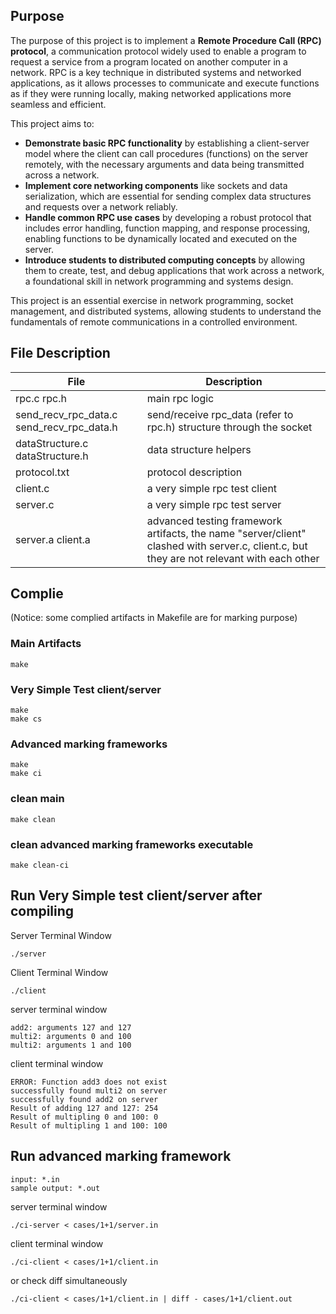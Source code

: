 ## Purpose
The purpose of this project is to implement a **Remote Procedure Call (RPC) protocol**, a communication protocol widely used to enable a program to request a service from a program located on another computer in a network. RPC is a key technique in distributed systems and networked applications, as it allows processes to communicate and execute functions as if they were running locally, making networked applications more seamless and efficient.

This project aims to:
- **Demonstrate basic RPC functionality** by establishing a client-server model where the client can call procedures (functions) on the server remotely, with the necessary arguments and data being transmitted across a network.
- **Implement core networking components** like sockets and data serialization, which are essential for sending complex data structures and requests over a network reliably.
- **Handle common RPC use cases** by developing a robust protocol that includes error handling, function mapping, and response processing, enabling functions to be dynamically located and executed on the server.
- **Introduce students to distributed computing concepts** by allowing them to create, test, and debug applications that work across a network, a foundational skill in network programming and systems design.

This project is an essential exercise in network programming, socket management, and distributed systems, allowing students to understand the fundamentals of remote communications in a controlled environment.


## File Description
| File    | Description |
| -------- | ------- |
| rpc.c rpc.h | main rpc logic    |
| send_recv_rpc_data.c send_recv_rpc_data.h| send/receive rpc_data (refer to rpc.h) structure through the socket     |
| dataStructure.c dataStructure.h   | data structure helpers    |
| protocol.txt| protocol description|
|client.c|a very simple rpc test client|
|server.c |a very simple rpc test server|
|server.a client.a | advanced testing framework artifacts, the name "server/client" clashed with server.c, client.c, but they are not relevant with each other

## Complie
(Notice: some complied artifacts in Makefile are for marking purpose)
### Main Artifacts
    make

### Very Simple Test client/server
    make
    make cs

### Advanced marking frameworks
    make
    make ci

### clean main
    make clean

### clean advanced marking frameworks executable
    make clean-ci
    
## Run Very Simple test client/server after compiling
Server Terminal Window

    ./server

Client Terminal Window

    ./client

server terminal window

    add2: arguments 127 and 127
    multi2: arguments 0 and 100
    multi2: arguments 1 and 100

client terminal window

    ERROR: Function add3 does not exist
    successfully found multi2 on server
    successfully found add2 on server
    Result of adding 127 and 127: 254
    Result of multipling 0 and 100: 0
    Result of multipling 1 and 100: 100

## Run advanced marking framework
`input: *.in`  
`sample output: *.out`

server terminal window

    ./ci-server < cases/1+1/server.in

client terminal window

    ./ci-client < cases/1+1/client.in

or check diff simultaneously

    ./ci-client < cases/1+1/client.in | diff - cases/1+1/client.out
